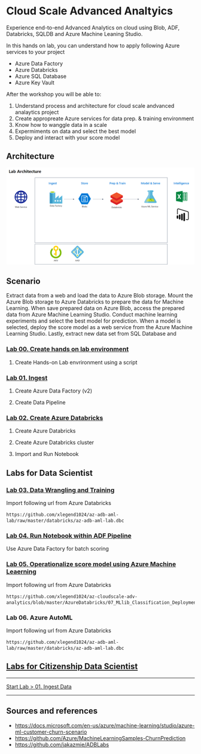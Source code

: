 # Cloud Scale Advanced Analtyics

Experience end-to-end Advanced Analytics on cloud using Blob, ADF, Databricks, SQLDB and Azure Machine Leaning Studio.

In this hands on lab, you can understand how to apply following Azure services to your project

* Azure Data Factory
* Azure Databricks
* Azure SQL Database
* Azure Key Vault

After the workshop you will be able to:

1. Understand process and architecture for cloud scale andvanced analaytics project
1. Create appropreate Azure services for data prep. & training environment
1. Know how to wanggle data in a scale
1. Expermiments on data and select the best model
1. Deploy and interact with your score model

## Architecture

![overallarch](./images/arch99.02.png)

## Scenario

Extract data from a web and load the data to Azure Blob storage. Mount the Azure Blob storage to Azure Databricks to prepare the data for Machine Learning. When save prepared data on Azure Blob, access the prepared data from Azure Machine Learning Studio. Conduct machine learning experiments and select the best model for prediction. When a model is selected, deploy the score model as a web service from the Azure Machine Learning Studio. Lastly, extract new data set from SQL Database and 

### [Lab 00. Create hands on lab environment](https://github.com/xlegend1024/az-cloudscale-adv-analytics/blob/master/00.SetupEnv.md)

1. Create Hands-on Lab envrironment using a script

### [Lab 01. Ingest](https://github.com/xlegend1024/az-cloudscale-adv-analytics/blob/master/01Ingest.md)

1. Create Azure Data Factory (v2)

1. Create Data Pipeline

### [Lab 02. Create Azure Databricks](https://github.com/xlegend1024/az-cloudscale-adv-analytics/blob/master/02DataWrangling.md)

1. Create Azure Databricks

1. Create Azure Databricks cluster

1. Import and Run Notebook

## Labs for __Data Scientist__

### [Lab 03. Data Wrangling and Training](https://github.com/xlegend1024/az-cloudscale-adv-analytics/blob/master/AzureDatabricks/06_MLlib_Classification_Training.ipynb)

Import following url from Azure Databricks

```
https://github.com/xlegend1024/az-adb-aml-lab/raw/master/databricks/az-adb-aml-lab.dbc
```

### [Lab 04. Run Notebook within ADF Pipeline](https://github.com/xlegend1024/az-cloudscale-adv-analytics/blob/master/AzureDataFactory/adf_adb_prediction.md)

Use Azure Data Factory for batch scoring

### [Lab 05. Operationalize score model using Azure Machine Leaerning](https://github.com/xlegend1024/az-cloudscale-adv-analytics/blob/master/AzureDatabricks/07_MLlib_Classification_Deployment.ipynb)

Import following url from Azure Databricks

```
https://github.com/xlegend1024/az-cloudscale-adv-analytics/blob/master/AzureDatabricks/07_MLlib_Classification_Deployment.ipynb
```

### Lab 06. Azure AutoML
Import following url from Azure Databricks

```
https://github.com/xlegend1024/az-adb-aml-lab/raw/master/databricks/az-adb-aml-lab.dbc
```

## [Labs for __Citizenship Data Scientist__](https://github.com/xlegend1024/az-cloudscale-adv-analytics/blob/master/README_DE.md)

---
[Start Lab > 01. Ingest Data](https://github.com/xlegend1024/az-cloudscale-adv-analytics/blob/master/00.SetupEnv.md)

---

## Sources and references
* https://docs.microsoft.com/en-us/azure/machine-learning/studio/azure-ml-customer-churn-scenario
* https://github.com/Azure/MachineLearningSamples-ChurnPrediction 
* https://github.com/jakazmie/ADBLabs
